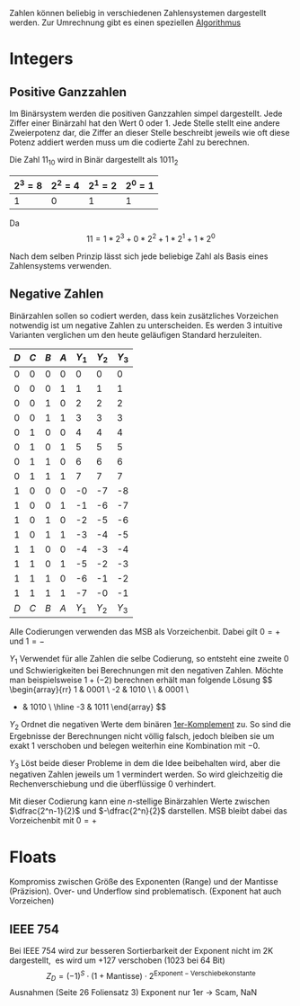 Zahlen können beliebig in verschiedenen Zahlensystemen dargestellt werden. Zur Umrechnung gibt es einen speziellen [Algorithmus](Umrechnung%20von%20Zahlensystemen.md)

# Integers
## Positive Ganzzahlen
Im Binärsystem werden die positiven Ganzzahlen simpel dargestellt. Jede Ziffer einer Binärzahl hat den Wert $0$ oder $1$.
Jede Stelle stellt eine andere Zweierpotenz dar, die Ziffer an dieser Stelle beschreibt jeweils wie oft diese Potenz addiert werden muss um die codierte Zahl zu berechnen.

Die Zahl $11_{10}$ wird in Binär dargestellt als $1011_2$

| $2^3 = 8$ | $2^2 = 4$ | $2^1 = 2$ | $2^0 = 1$ |
| --------- | --------- | --------- | --------- |
| 1         | 0         | 1         | 1         |
Da 
$$
11 = 1 * 2^3 + 0*2^2 + 1 * 2^1 + 1 * 2^0
$$

Nach dem selben Prinzip lässt sich jede beliebige Zahl als Basis eines Zahlensystems verwenden.


## Negative Zahlen
Binärzahlen sollen so codiert werden, dass kein zusätzliches Vorzeichen notwendig ist um negative Zahlen zu unterscheiden.
Es werden 3 intuitive Varianten verglichen um den heute geläufigen Standard herzuleiten.


| $D$ | $C$ | $B$ | $A$ | $Y_1$ | $Y_2$ | $Y_3$ |
| --- | --- | --- | --- | ----- | ----- | ----- |
| 0   | 0   | 0   | 0   | 0     | 0     | 0     |
| 0   | 0   | 0   | 1   | 1     | 1     | 1     |
| 0   | 0   | 1   | 0   | 2     | 2     | 2     |
| 0   | 0   | 1   | 1   | 3     | 3     | 3     |
| 0   | 1   | 0   | 0   | 4     | 4     | 4     |
| 0   | 1   | 0   | 1   | 5     | 5     | 5     |
| 0   | 1   | 1   | 0   | 6     | 6     | 6     |
| 0   | 1   | 1   | 1   | 7     | 7     | 7     |
| 1   | 0   | 0   | 0   | -0    | -7    | -8    |
| 1   | 0   | 0   | 1   | -1    | -6    | -7    |
| 1   | 0   | 1   | 0   | -2    | -5    | -6    |
| 1   | 0   | 1   | 1   | -3    | -4    | -5    |
| 1   | 1   | 0   | 0   | -4    | -3    | -4    |
| 1   | 1   | 0   | 1   | -5    | -2    | -3    |
| 1   | 1   | 1   | 0   | -6    | -1    | -2    |
| 1   | 1   | 1   | 1   | -7    | -0    | -1    |
| $D$ | $C$ | $B$ | $A$ | $Y_1$ | $Y_2$ | $Y_3$ |
Alle Codierungen verwenden das MSB als Vorzeichenbit. Dabei gilt $0=+$ und $1=-$ 

$Y_1$ Verwendet für alle Zahlen die selbe Codierung, so entsteht eine zweite $0$ und Schwierigkeiten bei Berechnungen mit den negativen Zahlen. Möchte man beispielsweise $1+(-2)$ berechnen erhält man folgende Lösung
$$
\begin{array}{rr}
1 & 0001 \\
-2 & 1010 \\
\\
& 0001 \\
+ & 1010 \\
\hline 
-3 & 1011
\end{array}
$$


$Y_2$ Ordnet die negativen Werte dem binären [1er-Komplement](DigitaltechnischeBegriffe.md#1er-Komplement) zu. 
So sind die Ergebnisse der Berechnungen nicht völlig falsch, jedoch bleiben sie um exakt 1 verschoben und belegen weiterhin eine Kombination mit $-0$.

$Y_3$ Löst beide dieser Probleme in dem die Idee beibehalten wird, aber die negativen Zahlen jeweils um $1$ vermindert werden. So wird gleichzeitig die Rechenverschiebung und die überflüssige $0$ verhindert.

Mit dieser Codierung kann eine $n$-stellige Binärzahlen Werte zwischen $\dfrac{2^n-1}{2}$ und $-\dfrac{2^n}{2}$ darstellen. MSB bleibt dabei das Vorzeichenbit mit $0=+$ 


# Floats
Kompromiss zwischen Größe des Exponenten (Range) und der Mantisse (Präzision). Over- und Underflow sind problematisch. (Exponent hat auch Vorzeichen)

## IEEE 754
Bei IEEE 754 wird zur besseren Sortierbarkeit der Exponent nicht im 2K dargestellt,  es wird um +127 verschoben (1023 bei 64 Bit)  
$$
Z_D=(-1)^S \cdot (1+\text{Mantisse}) \cdot 2^{\text{Exponent} - \text{Verschiebekonstante}}
$$
Ausnahmen (Seite 26 Foliensatz 3)
Exponent nur 1er -> Scam, NaN
